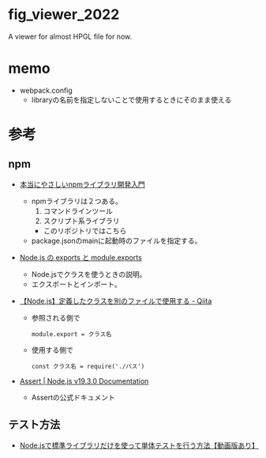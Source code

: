 # fig_viewer_2022
A viewer for almost HPGL file for now.

# memo
- webpack.config
  - libraryの名前を指定しないことで使用するときにそのまま使える

# 参考
## npm
- [本当にやさしいnpmライブラリ開発入門](https://qiita.com/saltyshiomix/items/0306e17cde8f2475f193)
  - npmライブラリは２つある。
    1. コマンドラインツール
    2. スクリプト系ライブラリ
      - このリポジトリではこちら
  - package.jsonのmainに起動時のファイルを指定する。

- [Node.js の exports と module.exports](https://www.webdesignleaves.com/pr/jquery/node-js-module-exports.html)
  - Node.jsでクラスを使うときの説明。
  - エクスポートとインポート。

- [【Node.js】定義したクラスを別のファイルで使用する - Qiita](https://qiita.com/OsakaKaiyukan/items/1a72520dd1b55c619b24)
  - 参照される側で
    ```
    module.export = クラス名
    ```
  - 使用する側で
    ```
    const クラス名 = require('./パス')
    ```


- [Assert | Node.js v19.3.0 Documentation](https://nodejs.org/api/assert.html)
  - Assertの公式ドキュメント


## テスト方法
- [Node.jsで標準ライブラリだけを使って単体テストを行う方法【動画版あり】](https://zenn.dev/tatsuyasusukida/articles/nodejs-test-unit)

